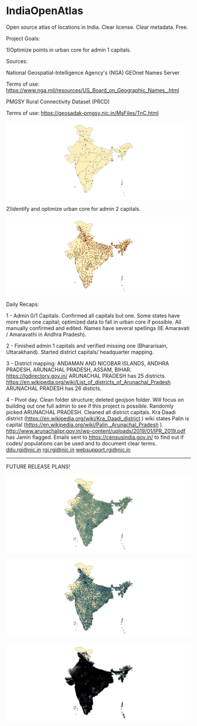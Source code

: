 # IndiaOpenAtlas
Open source atlas of locations in India. Clear license. Clear metadata. Free.

Project Goals:

1)Optimize points in urban core for admin 1 capitals.

Sources: 
  
  National Geospatial-Intelligence Agency's (NGA) GEOnet Names Server
  
  Terms of use: https://www.nga.mil/resources/US_Board_on_Geographic_Names_.html
  
  PMGSY Rural Connectivity Dataset (PRCD)
  
  Terms of use: https://geosadak-pmgsy.nic.in/MsFiles/TnC.html

![](https://github.com/justinelliotmeyers/IndiaOpenAtlas/blob/main/jpeg_map_references/admin_1_capital_points.png)

2)Identify and optimize urban core for admin 2 capitals.

![](https://github.com/justinelliotmeyers/IndiaOpenAtlas/blob/main/jpeg_map_references/admin_2_capital_points.png)

Daily Recaps:

1 - Admin 0/1 Capitals. Confirmed all capitals but one. Some states have more than one capital; optimized data to fall in urban core if possible. All manually confirmed and edited. Names have several spellings (IE Amaravati / Amaravathi in Andhra Pradesh).

2 - Finished admin 1 capitals and verified missing one (Bhararisain, Uttarakhand). Started district capitals/ headquarter mapping. 

3 - District mapping: 	ANDAMAN AND NICOBAR ISLANDS, ANDHRA PRADESH, ARUNACHAL PRADESH, ASSAM, BIHAR. https://lgdirectory.gov.in/ ARUNACHAL PRADESH has 25 districts. https://en.wikipedia.org/wiki/List_of_districts_of_Arunachal_Pradesh ARUNACHAL PRADESH has 26 disticts.

4 - Pivot day. Clean folder structure; deleted geojson folder. Will focus on building out one full admin to see if this project is possible. Randomly picked ARUNACHAL PRADESH. Cleaned all district capitals. Kra Daadi district (https://en.wikipedia.org/wiki/Kra_Daadi_district ) wiki states Palin is capital (https://en.wikipedia.org/wiki/Palin,_Arunachal_Pradesh ). http://www.arunachalipr.gov.in/wp-content/uploads/2019/01/IPR_2019.pdf has Jamin flagged. Emails sent to https://censusindia.gov.in/ to find out if codes/ populations can be used and to document clear terms. ddu.rgi@nic.in rgi.rgi@nic.in websupport.rgi@nic.in





------------------------------------------------------------------------------------------------------------------------------------------------------------------------------------------------------------------------------------------------------------------------------------------------------------------------------------------------------------------
FUTURE RELEASE PLANS!

![](https://github.com/justinelliotmeyers/IndiaOpenAtlas/blob/main/jpeg_map_references/planned_v3_release.png)

![](https://github.com/justinelliotmeyers/IndiaOpenAtlas/blob/main/jpeg_map_references/planned_v4_release.png)

![](https://github.com/justinelliotmeyers/IndiaOpenAtlas/blob/main/jpeg_map_references/planned_v5_release.png)



